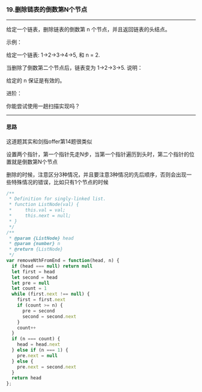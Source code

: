 ### 19.删除链表的倒数第N个节点

---

给定一个链表，删除链表的倒数第 n 个节点，并且返回链表的头结点。

示例：

给定一个链表: 1->2->3->4->5, 和 n = 2.

当删除了倒数第二个节点后，链表变为 1->2->3->5.
说明：

给定的 n 保证是有效的。

进阶：

你能尝试使用一趟扫描实现吗？

---

#### 思路

这道题其实和剑指offer第14题很类似

设置两个指针，第一个指针先走N步，当第一个指针遍历到头时，第二个指针的位置就是倒数第N个节点

删除的时候，注意区分3种情况，并且要注意3种情况的先后顺序，否则会出现一些特殊情况的错误，比如只有1个节点的时候

``` js
/**
 * Definition for singly-linked list.
 * function ListNode(val) {
 *     this.val = val;
 *     this.next = null;
 * }
 */
/**
 * @param {ListNode} head
 * @param {number} n
 * @return {ListNode}
 */
var removeNthFromEnd = function(head, n) {
  if (head === null) return null
  let first = head
  let second = head
  let pre = null
  let count = 1
  while (first.next !== null) {
    first = first.next
    if (count >= n) {
      pre = second
      second = second.next
    }
    count++
  }
  if (n === count) {
    head = head.next
  } else if (n === 1) {
    pre.next = null
  } else {
    pre.next = second.next
  }
  return head
};
```
